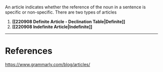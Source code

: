   

An article indicates whether the reference of the noun in a sentence is specific or non-specific. 
There are two types of articles 
1. **[[220908 Definite Article - Declination Table|Definite]]**
2. **[[220908 Indefinite Article|Indefinite]]**




---
# References
https://www.grammarly.com/blog/articles/